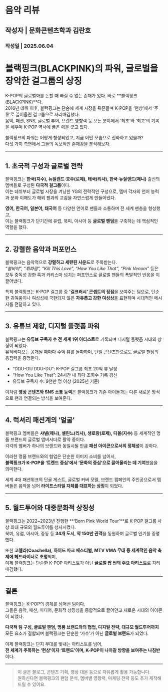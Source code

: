 # 음악 리뷰
## 작성자 | 문화콘텐츠학과 김란호
### 작성일 | 2025.06.04

# 블랙핑크(BLACKPINK)의 파워, 글로벌을 장악한 걸그룹의 상징

K-POP의 글로벌화를 논할 때 빠질 수 없는 존재가 있다. 바로 **블랙핑크(BLACKPINK)**다.  
2016년 데뷔 이후, 블랙핑크는 단숨에 세계 시장을 뒤흔들며 K-POP을 ‘현상’에서 ‘주류’로 끌어올린 걸그룹으로 자리매김했다.  
음악, 패션, SNS, 글로벌 투어, 브랜드 영향력 등 모든 분야에서 ‘최초’와 ‘최고’의 기록을 세우며 K-POP 역사에 굵은 획을 긋고 있다.

블랙핑크의 파워는 어떻게 형성되었고, 지금 어떤 모습으로 진화하고 있을까?  
다섯 가지 측면에서 그들의 독보적인 존재감을 분석해보자.

---

## 1. 초국적 구성과 글로벌 전략

블랙핑크는 **한국(지수), 뉴질랜드·호주(로제), 태국(리사), 한국·뉴질랜드(제니)** 출신의 멤버들로 구성된 **다국적 걸그룹**이다.  
이는 데뷔부터 글로벌 시장을 겨냥한 YG의 전략적인 구성으로, 멤버 각자의 언어 능력과 문화 이해도가 해외 팬과의 교감을 자연스럽게 만들어냈다.

**영어, 한국어, 일본어, 태국어** 등 다양한 언어로 팬들과 소통하며 전 세계 팬층을 형성했고,  
이는 블랙핑크가 단기간에 유럽, 북미, 아시아 등 **글로벌 팬덤**을 구축하는 데 핵심적인 역할을 했다.

---

## 2. 강렬한 음악과 퍼포먼스

블랙핑크는 음악적으로 **강렬하고 세련된 사운드**로 주목받는다.  
_“붐바야”, “휘파람”, “Kill This Love”, “How You Like That”, “Pink Venom”_ 등은 모두 중독성 강한 훅과 카리스마 넘치는 퍼포먼스로 글로벌 팬들의 폭발적인 반응을 이끌어냈다.

특히 블랙핑크는 K-POP 걸그룹 중 **‘걸크러시’ 콘셉트의 정점**을 보여주는 팀으로, 단순한 귀여움이나 여성성에 국한되지 않은 **자유롭고 강한 여성상**을 표현하며 시대적인 메시지를 전달하고 있다.

---

## 3. 유튜브 제왕, 디지털 플랫폼 파워

블랙핑크는 **유튜브 구독자 수 전 세계 1위 아티스트**로 기록되며 디지털 플랫폼 시대의 상징이 되었다.  
뮤직비디오는 공개될 때마다 수억 뷰를 돌파하며, 단일 콘텐츠만으로도 글로벌 팬덤의 응집력을 증명한다.

- “DDU-DU DDU-DU”: K-POP 걸그룹 최초 20억 뷰 달성  
- “How You Like That”: 24시간 내 최다 조회수 기록 경신  
- 유튜브 구독자 수: 9천만 명 이상 (2025년 기준)

이처럼 **영상 콘텐츠와 SNS 소통 능력**은 블랙핑크가 기존 아이돌과는 다른 새로운 방식으로 팬과 연결되는 방식을 보여준다.

---

## 4. 럭셔리 패션계의 ‘얼굴’

블랙핑크 멤버들은 **샤넬(제니), 셀린느(리사), 생로랑(로제), 디올(지수)** 등 세계적인 명품 브랜드의 글로벌 앰버서더로 활약 중이다.  
각각의 멤버가 하나의 브랜드와 동일시될 만큼 **패션 아이콘으로서의 정체성**이 강하다.

이러한 명품 브랜드와의 협업은 단순한 이미지 소비를 넘어서,  
**블랙핑크가 K-POP을 ‘트렌드 중심’에서 ‘문화의 중심’으로 끌어올리는 데 기여**했음을 의미한다.

세계 4대 패션위크의 단골 게스트, 글로벌 커버 모델, 브랜드 캠페인의 주인공으로서 멤버들은 음악을 넘어 **라이프스타일 자체를 대표하는 상징**이 되었다.

---

## 5. 월드투어와 대중문화적 상징성

블랙핑크는 2022~2023년 진행한 **‘Born Pink World Tour’**로 K-POP 걸그룹 사상 최대 규모의 월드투어를 성사시켰다.  
북미, 유럽, 아시아, 중동 등 **34개 도시, 약 150만 관객**을 동원하며 글로벌 인기를 증명했다.

또한 **코첼라(Coachella), 하이드 파크 페스티벌, MTV VMA 무대 등 세계적인 음악 축제에 헤드라이너로 초청**되며,  
이제 블랙핑크는 단순한 K-POP 아티스트가 아닌 **글로벌 팝 씬의 주요 아티스트**로 자리매김했다.

---

## 결론

블랙핑크는 K-POP의 경계를 넘어선 팀이다.  
그들은 음악, 패션, 미디어, 문화적 상징성을 종합적으로 끌어안고 새로운 시대의 아이콘이 되었다.

**다국적 팀 구성, 글로벌 팬덤, 명품 브랜드와의 협업, 디지털 전략, 대규모 월드투어까지**  
모든 요소가 결합되며 블랙핑크는 단순한 ‘가수’가 아닌 **글로벌 브랜드**가 되었다.

이제 블랙핑크는 단지 무대를 빛내는 아티스트를 넘어,  
**전 세계가 주목하는 ‘현상’이자 ‘트렌드’이며, K-POP이 나아갈 방향을 보여주는 나침반**이다.

---

> 이 글은 블로그, 콘텐츠 기획, 영상 대본 등으로 자유롭게 활용 가능합니다.  
> 원하신다면 블랙핑크의 팬덤 분석, 멤버별 영향력, 마케팅 전략 등도 추가 제작해드릴 수 있어요.
